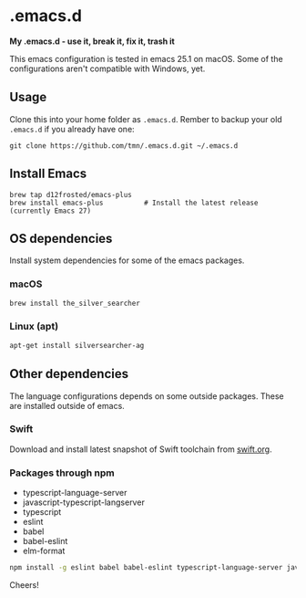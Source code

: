 # .emacs.d

**My .emacs.d - use it, break it, fix it, trash it**

This emacs configuration is tested in emacs 25.1 on macOS. Some of the configurations aren't compatible with Windows, yet.

## Usage

Clone this into your home folder as `.emacs.d`. Rember to backup your old `.emacs.d` if you already have one:

```
git clone https://github.com/tmn/.emacs.d.git ~/.emacs.d
```

## Install Emacs

```
brew tap d12frosted/emacs-plus
brew install emacs-plus          # Install the latest release (currently Emacs 27)
```

## OS dependencies

Install system dependencies for some of the emacs packages.

### macOS

```bash
brew install the_silver_searcher
```

### Linux (apt)

```bash
apt-get install silversearcher-ag
```

## Other dependencies

The language configurations depends on some outside packages. These are installed outside of emacs.

### Swift

Download and install latest snapshot of Swift toolchain from [swift.org](https://swift.org/download/#snapshots).

### Packages through npm

* typescript-language-server
* javascript-typescript-langserver
* typescript
* eslint
* babel
* babel-eslint
* elm-format

```bash
npm install -g eslint babel babel-eslint typescript-language-server javascript-typescript-langserver typescript elm-format
```


Cheers!
